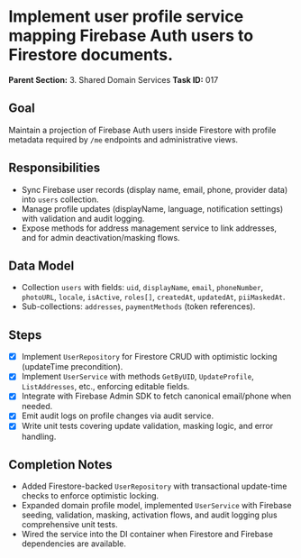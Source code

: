 # Implement user profile service mapping Firebase Auth users to Firestore documents.

**Parent Section:** 3. Shared Domain Services
**Task ID:** 017

## Goal
Maintain a projection of Firebase Auth users inside Firestore with profile metadata required by `/me` endpoints and administrative views.

## Responsibilities
- Sync Firebase user records (display name, email, phone, provider data) into `users` collection.
- Manage profile updates (displayName, language, notification settings) with validation and audit logging.
- Expose methods for address management service to link addresses, and for admin deactivation/masking flows.

## Data Model
- Collection `users` with fields: `uid`, `displayName`, `email`, `phoneNumber`, `photoURL`, `locale`, `isActive`, `roles[]`, `createdAt`, `updatedAt`, `piiMaskedAt`.
- Sub-collections: `addresses`, `paymentMethods` (token references).

## Steps
- [x] Implement `UserRepository` for Firestore CRUD with optimistic locking (updateTime precondition).
- [x] Implement `UserService` with methods `GetByUID`, `UpdateProfile`, `ListAddresses`, etc., enforcing editable fields.
- [x] Integrate with Firebase Admin SDK to fetch canonical email/phone when needed.
- [x] Emit audit logs on profile changes via audit service.
- [x] Write unit tests covering update validation, masking logic, and error handling.

## Completion Notes
- Added Firestore-backed `UserRepository` with transactional update-time checks to enforce optimistic locking.
- Expanded domain profile model, implemented `UserService` with Firebase seeding, validation, masking, activation flows, and audit logging plus comprehensive unit tests.
- Wired the service into the DI container when Firestore and Firebase dependencies are available.

